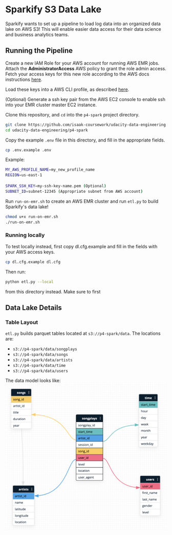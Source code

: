 # Sparkify S3 Data Lake

Sparkify wants to set up a pipeline to load log data into an organized data lake on AWS S3! This will enable easier data access for their data science and business analytics teams. 

## Running the Pipeline
Create a new IAM Role for your AWS account for running AWS EMR jobs. Attach the **AdministratorAccess** AWS policy to grant the role admin access. Fetch your access keys for this new role according to the AWS docs instructions [here](https://docs.aws.amazon.com/general/latest/gr/aws-sec-cred-types.html). 

Load these keys into a AWS CLI profile, as described [here](https://docs.aws.amazon.com/cli/latest/userguide/cli-configure-profiles.html). 

(Optional) Generate a ssh key pair from the AWS EC2 console to enable ssh into your EMR cluster master EC2 instance. 

Clone this repository, and `cd` into the `p4-spark` project directory. 
```bash
git clone https://github.com/isaak-coursework/udacity-data-engineering.git
cd udacity-data-engineering/p4-spark
```

Copy the example `.env` file in this directory, and fill in the appropriate fields. 
```bash
cp .env.example .env
```

Example: 
```bash
MY_AWS_PROFILE_NAME=my_new_profile_name
REGION=us-east-1

SPARK_SSH_KEY=my-ssh-key-name.pem (Optional)
SUBNET_ID=subnet-12345 (Appropriate subnet from AWS account)
```

Run `run-on-emr.sh` to create an AWS EMR cluster and run `etl.py` to build Sparkify's data lake!
```bash
chmod u+x run-on-emr.sh
./run-on-emr.sh
```

### Running locally
To test locally instead, first copy dl.cfg.example and fill in the fields with your AWS access keys. 
```bash
cp dl.cfg.example dl.cfg
```
Then run: 
```bash
python etl.py --local
```
from this directory instead. Make sure to first 

## Data Lake Details

### Table Layout
`etl.py` builds parquet tables located at `s3://p4-spark/data`. The locations are: 
- `s3://p4-spark/data/songplays`
- `s3://p4-spark/data/songs`
- `s3://p4-spark/data/artists`
- `s3://p4-spark/data/time`
- `s3://p4-spark/data/users`

The data model looks like: 
![](lake_model.png)